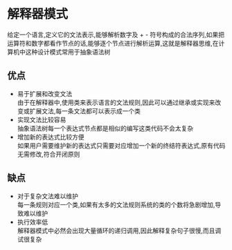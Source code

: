 # 解释器模式

给定一个语言,定义它的文法表示,能够解析数字及 + - 符号构成的合法序列,如果把运算符和数字都看作节点的话,能够逐个节点进行解析运算,这就是解释器思维,在计算机中这种设计模式常用于抽象语法树

## 优点

- 易于扩展和改变文法<br>
  由于在解释器中,使用类来表示语言的文法规则,因此可以通过继承或实现来改变或扩展文法,每一条文法都可以表示成一个类
- 实现文法比较容易<br>
  抽象语法树每一个表达式节点都是相似的编写这类代码不会太复杂
- 增加新的表达式比较方便<br>
  如果用户需要维护新的表达式只需要对应增加一个新的终结符表达式,原有代码无需修改,符合开闭原则

## 缺点

- 对于复杂文法难以维护<br>
  每一条规则对应一个类,如果有太多的文法规则系统的类的个数将急剧增加,导致难以维护
- 执行效率低<br>
  解释器模式中必然会出现大量循环的递归调用,因此解释复杂句子很慢,而且调试很复杂